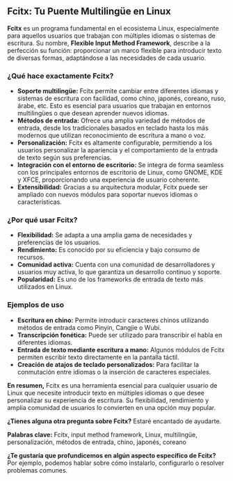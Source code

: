

## Fcitx: Tu Puente Multilingüe en Linux

**Fcitx** es un programa fundamental en el ecosistema Linux, especialmente para aquellos usuarios que trabajan con múltiples idiomas o sistemas de escritura. Su nombre, **Flexible Input Method Framework**, describe a la perfección su función: proporcionar un marco flexible para introducir texto de diversas formas, adaptándose a las necesidades de cada usuario.

### ¿Qué hace exactamente Fcitx?

* **Soporte multilingüe:** Fcitx permite cambiar entre diferentes idiomas y sistemas de escritura con facilidad, como chino, japonés, coreano, ruso, árabe, etc. Esto es esencial para usuarios que trabajan en entornos multilingües o que desean aprender nuevos idiomas.
* **Métodos de entrada:** Ofrece una amplia variedad de métodos de entrada, desde los tradicionales basados en teclado hasta los más modernos que utilizan reconocimiento de escritura a mano o voz.
* **Personalización:** Fcitx es altamente configurable, permitiendo a los usuarios personalizar la apariencia y el comportamiento de la entrada de texto según sus preferencias.
* **Integración con el entorno de escritorio:** Se integra de forma seamless con los principales entornos de escritorio de Linux, como GNOME, KDE y XFCE, proporcionando una experiencia de usuario coherente.
* **Extensibilidad:** Gracias a su arquitectura modular, Fcitx puede ser ampliado con nuevos módulos para soportar nuevos idiomas o características.

### ¿Por qué usar Fcitx?

* **Flexibilidad:** Se adapta a una amplia gama de necesidades y preferencias de los usuarios.
* **Rendimiento:** Es conocido por su eficiencia y bajo consumo de recursos.
* **Comunidad activa:** Cuenta con una comunidad de desarrolladores y usuarios muy activa, lo que garantiza un desarrollo continuo y soporte.
* **Popularidad:** Es uno de los frameworks de entrada de texto más utilizados en Linux.

### Ejemplos de uso

* **Escritura en chino:** Permite introducir caracteres chinos utilizando métodos de entrada como Pinyin, Cangjie o Wubi.
* **Transcripción fonética:** Puede ser utilizado para transcribir el habla en diferentes idiomas.
* **Entrada de texto mediante escritura a mano:** Algunos módulos de Fcitx permiten escribir texto directamente en la pantalla táctil.
* **Creación de atajos de teclado personalizados:** Para facilitar la conmutación entre idiomas o la inserción de caracteres especiales.

**En resumen,** Fcitx es una herramienta esencial para cualquier usuario de Linux que necesite introducir texto en múltiples idiomas o que desee personalizar su experiencia de escritura. Su flexibilidad, rendimiento y amplia comunidad de usuarios lo convierten en una opción muy popular.

**¿Tienes alguna otra pregunta sobre Fcitx?** Estaré encantado de ayudarte. 

**Palabras clave:** Fcitx, input method framework, Linux, multilingüe, personalización, métodos de entrada, chino, japonés, coreano

**¿Te gustaría que profundicemos en algún aspecto específico de Fcitx?** Por ejemplo, podemos hablar sobre cómo instalarlo, configurarlo o resolver problemas comunes.
